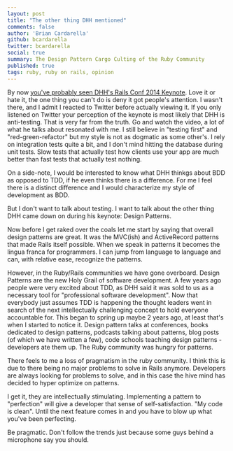 ```yaml
---
layout: post
title: "The other thing DHH mentioned"
comments: false
author: 'Brian Cardarella'
github: bcardarella
twitter: bcardarella
social: true
summary: The Design Pattern Cargo Culting of the Ruby Community
published: true
tags: ruby, ruby on rails, opinion
---
```


By now [you've probably seen DHH's Rails Conf 2014 Keynote](http://www.confreaks.com/videos/3315-railsconf-keynote). 
Love it or hate it, the one thing you can't do is deny it got people's attention. I wasn't there, and I admit I reacted to Twitter
before actually viewing it. If you only listened on Twitter your
perception of the keynote is most likely that DHH is anti-testing. That
is very far from the truth. Go and watch the video, a lot of what he
talks about resonated with me. I still believe in "testing first" and
"red-green-refactor" but my style is not as dogmatic as some other's. I
rely on integration tests quite a bit, and I don't mind hitting the database
during unit tests. Slow tests that actually test how clients
use your app are much better than fast tests that actually test nothing.

On a side-note, I would be interested to know what DHH thinkgs about BDD
as opposed to TDD, if he even thinks there is a difference. For me I
feel there is a distinct difference and I would characterize my style of
development as BDD.

But I don't want to talk about testing. I want to talk about the other
thing DHH came down on during his keynote: Design Patterns.

Now before I get raked over the coals let me start by saying that
overall design patterns are great. It was the MVC(ish) and ActiveRecord
patterns that made Rails itself possible. When we speak in patterns it
becomes the lingua franca for programmers. I can jump from language to
language and can, with relative ease, recognize the patterns.

However, in the Ruby/Rails communities we have gone overboard. Design
Patterns are the new Holy Grail of software development. A few
years ago people were very excited about TDD, as DHH said it was sold to
us as a necessary tool for "professional software development". Now that
everybody just assumes TDD is happening the thought leaders went in
search of the next intellectually challenging concept to hold everyone
accountable for. This began to spring up maybe 2 years ago, at least
that's when I started to notice it. Design pattern talks at conferences, books
dedicated to design patterns, podcasts talking about patterns, blog
posts (of which we have written a few), code schools teaching design
patterns - developers ate them up. The Ruby community was hungry for
patterns.

There feels to me a loss of pragmatism in the ruby community. I think
this is due to there being no major problems to solve in Rails anymore.
Developers are always looking for problems to solve, and in this case
the hive mind has decided to hyper optimize on patterns.

I get it, they are intellectually stimulating. Implementing a pattern to
"perfection" will give a developer that sense of self-satisfaction. "My
code is clean". Until the next feature comes in and you have to blow up
what you've been perfecting.

Be pragmatic. Don't follow the trends just because some guys behind a
microphone say you should.
